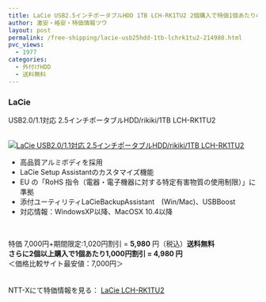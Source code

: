 ```yaml
---
title: LaCie USB2.5インチポータブルHDD 1TB LCH-RK1TU2 2個購入で特価1個あたり4,980円！送料無料！
author: 激安・格安・特価情報ツウ
layout: post
permalink: /free-shipping/lacie-usb25hdd-1tb-lchrk1tu2-214980.html
pvc_views:
  - 1977
categories:
  - 外付けHDD
  - 送料無料
---
```

### LaCie  
USB2.0/1.1対応 2.5インチポータブルHDD/rikiki/1TB LCH-RK1TU2

<div class="img-bg2 img_L">
  <a href="http://px.a8.net/svt/ejp?a8mat=ZYP6S+8IMA3E+S1Q+BWGDT&#038;a8ejpredirect=http://nttxstore.jp/_II_LI13850108" target="_blank"><br /> <img border="0" alt="LaCie USB2.0/1.1対応 2.5インチポータブルHDD/rikiki/1TB LCH-RK1TU2" src="http://i0.wp.com/image.nttxstore.jp/l2_images/L/LI/LI13850108.jpg?w=120" data-recalc-dims="1" /></a>
</div>

<!--more-->

  * 高品質アルミボディを採用
  * LaCie Setup Assistantのカスタマイズ機能
  * EU の「RoHS 指令（電器・電子機器に対する特定有害物質の使用制限）」に準拠
  * 添付ユーティリティLaCieBackupAssistant　(Win/Mac)、USBBoost
  * 対応情報：WindowsXP以降、MacOSX 10.4以降

<br clear="all" />

特価 7,000円+期間限定:1,020円割引 = <span class="tokka-price"><strong>5,980</strong></span> 円（税込）**送料無料  
さらに2個以上購入で1個あたり1,000円割引 = <span class="tokka-price">4,980</span> 円**  
＜価格比較サイト最安値：7,000円＞

　  
NTT-Xにて特価情報を見る： <span class="fs150p"><a href="http://px.a8.net/svt/ejp?a8mat=ZYP6S+8IMA3E+S1Q+BWGDT&#038;a8ejpredirect=http://nttxstore.jp/_II_LI13850108" target="_blank">LaCie LCH-RK1TU2</a></span>